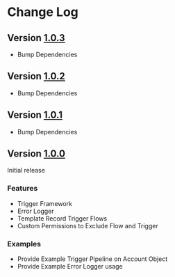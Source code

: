 # Change Log

## Version [1.0.3](https://github.com/chiefpansancolt/salesforce-automation-framework/releases/tag/1.0.3)

- Bump Dependencies

## Version [1.0.2](https://github.com/chiefpansancolt/salesforce-automation-framework/releases/tag/1.0.2)

- Bump Dependencies

## Version [1.0.1](https://github.com/chiefpansancolt/salesforce-automation-framework/releases/tag/1.0.1)

- Bump Dependencies

## Version [1.0.0](https://github.com/chiefpansancolt/salesforce-automation-framework/releases/tag/1.0.0)

Initial release

### Features

- Trigger Framework
- Error Logger
- Template Record Trigger Flows
- Custom Permissions to Exclude Flow and Trigger

### Examples

- Provide Example Trigger Pipeline on Account Object
- Provide Example Error Logger usage
